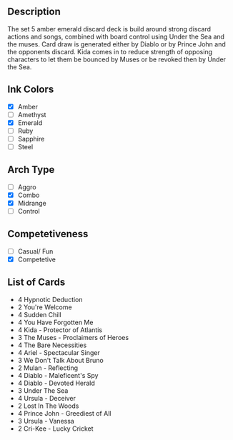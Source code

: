 ## Description

The set 5 amber emerald discard deck is build around strong discard actions and songs, combined with board control using Under the Sea and the muses. Card draw is generated either by Diablo or by Prince John and the opponents discard. Kida comes in to reduce strength of opposing characters to let them be bounced by Muses or be revoked then by Under the Sea.

## Ink Colors

- [x] Amber
- [ ] Amethyst
- [x] Emerald
- [ ] Ruby
- [ ] Sapphire
- [ ] Steel

## Arch Type

- [ ] Aggro
- [x] Combo
- [x] Midrange
- [ ] Control

## Competetiveness

- [ ] Casual/ Fun
- [x] Competetive

## List of Cards

- 4 Hypnotic Deduction
- 2 You're Welcome
- 4 Sudden Chill
- 4 You Have Forgotten Me
- 4 Kida - Protector of Atlantis
- 3 The Muses - Proclaimers of Heroes
- 4 The Bare Necessities
- 4 Ariel - Spectacular Singer
- 3 We Don't Talk About Bruno
- 2 Mulan - Reflecting
- 4 Diablo - Maleficent's Spy
- 4 Diablo - Devoted Herald
- 3 Under The Sea
- 4 Ursula - Deceiver
- 2 Lost In The Woods
- 4 Prince John - Greediest of All
- 3 Ursula - Vanessa
- 2 Cri-Kee - Lucky Cricket
